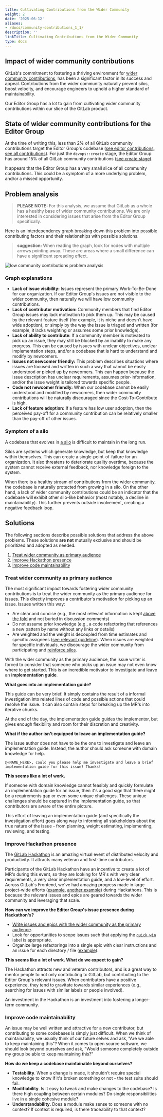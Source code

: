 ```yaml
---
title: Cultivating Contributions from the Wider Community
weight: 2
date: '2025-06-12'
aliases:
- /docs/community-contributions_1_1/
description: ''
linkTitle: Cultivating Contributions from the Wider Community
type: docs
---
```


## Impact of wider community contributions

GitLab's commitment to fostering a thriving environment for [wider community contributions](https://about.gitlab.com/community/contribute/), has been a significant factor in its success and appeal. Contributions from the wider community naturally prevent silos, boost velocity, and encourage engineers to uphold a higher standard of maintainability.

Our Editor Group has a lot to gain from cultivating wider community contributions within our slice of the GitLab product.

## State of wider community contributions for the Editor Group

At the time of writing this, less than 2% of all GitLab community contributions target the Editor Group's codebase
([see editor contributions](https://gitlab.com/gitlab-org/gitlab/-/merge_requests?label_name%5B%5D=Community+contribution&label_name%5B%5D=group%3A%3Aeditor&scope=all&state=merged), [see all contributions](https://gitlab.com/gitlab-org/gitlab/-/merge_requests?scope=all&utf8=%E2%9C%93&state=merged&label_name[]=Community%20contribution)).
For just the `devops::create` stage, the Editor Group has around 15% of all GitLab community contributions ([see create stage](https://gitlab.com/gitlab-org/gitlab/-/merge_requests?scope=all&utf8=%E2%9C%93&state=merged&label_name[]=Community%20contribution&label_name[]=devops%3A%3Acreate)).

It appears that the Editor Group has a very small slice of all community contributions. This could be a symptom of a more underlying problem, and/or a missed opportunity.

## Problem analysis

> **PLEASE NOTE:** For this analysis, we assume that GitLab as a whole has a healthy base of wider community contributions. We are only interested in considering issues that arise from the Editor Group specifically.

Here is an interdependency graph breaking down this problem into possible contributing factors and their relationships with possible solutions.

> **suggestion:** When reading the graph, look for nodes with multiple arrows pointing away. These are areas where a small difference can have a significant spreading effect.

![low community contributions problem analysis](../images/low_community_contributions_analysis.png)

### Graph explanations

- **Lack of issue visibility:** Issues represent the primary Work-To-Be-Done for our organization. If our Editor Group's issues are not visible to the wider community, then naturally we will have low community contributions.
- **Lack of contributor motivation:** Community members that find Editor Group issues may lack motivation to pick them up. This may be caused by the relevant feature itself (for example, it is niche and doesn't have wide adoption), or simply by the way the issue is triaged and written (for example, it lacks weighting or assumes some prior knowledge).
- **Lack of ability to contribute:** If a community member is motivated to pick up an issue, they may still be blocked by an inability to make any progress. This can be caused by issues with unclear objectives, unclear implementation steps, and/or a codebase that is hard to understand and modify by newcomers.
- **Issues not newcomer friendly:** This problem describes situations where issues are focused and written in such a way that cannot be easily understood or picked up by newcomers. This can happen because the issue description has unclear requirements, assumes prior-information, and/or the issue weight is tailored towards specific people.
- **Code not newcomer friendly:** When our codebase cannot be easily understood and modified by newcomers, then wider community contributions will be naturally discouraged since the Cost-To-Contribute is high.
- **Lack of feature adoption:** If a feature has low user adoption, then the perceived pay-off for a community contribution can be relatively smaller than the pay-off of other issues.

### Symptom of a silo

A codebase that evolves in [a silo](https://en.wikipedia.org/wiki/Information_silo) is difficult to maintain in the long run.

Silos are systems which generate knowledge, but keep that knowledge within themselves. This can create a single-point-of-failure for an organization. It also threatens to deteriorate quality overtime, because the system cannot receive external feedback, nor knowledge foreign to the system.

When there is a healthy stream of contributions from the wider community, the codebase is naturally protected from growing in a silo. On the other hand, a lack of wider community contributions could be an indicator that the codebase will exhibit other silo-like behavior (most notably, a decline in maintainability). This further prevents outside involvement, creating a negative feedback loop.

## Solutions

The following sections describe possible solutions that address the above problems. These solutions **are not** mutually exclusive and should be prioritized and adopted as needed.

1. [Treat wider community as primary audience](#treat-wider-community-as-primary-audience)
2. [Improve Hackathon presence](#improve-hackathon-presence)
3. [Improve code maintainability](#improve-code-maintainability)

### Treat wider community as primary audience

The most significant impact towards fostering wider community contributions is to treat the wider community as the primary audience for issues. This directly improves a contributor's motivation for picking up an issue. Issues written this way:

- Are clear and concise (e.g., the most relevant information is kept [above the fold](https://en.wikipedia.org/wiki/Above_the_fold) and not buried in discussion comments)
- Do not assume prior knowledge (e.g., a code refactoring that references a new pattern by name without any links or details)
- Are weighted and the weight is decoupled from time estimates and specific assignees ([see relevant guideline](https://docs.gitlab.com/ee/development/contributing/issue_workflow.html#issue-weight)). When issues are weighted for specific individuals, we discourage the wider community from participating and [reinforce silos](#symptom-of-a-silo).

With the wider community as the primary audience, the issue writer is forced to consider that someone who picks up an issue may not even know where to get started. This is an incredible motivator to investigate and leave an **implementation guide**.

**What goes into an implementation guide?**

This guide can be very brief. It simply contains the result of a informal investigation into related lines of code and possible actions that could resolve the issue. It can also contain steps for breaking up the MR's into iterative chunks.

At the end of the day, the implementation guide guides the implementor, but gives enough flexibility and room for their discretion and creativity.

**What if the author isn't equipped to leave an implementation guide?**

The issue author does not have to be the one to investigate and leave an implementation guide. Instead, the author should ask someone with domain knowledge for help.

```text
@<NAME_HERE>, could you please help me investigate and leave a brief implementation guide for this issue? Thanks!
```

**This seems like a lot of work.**

If someone with domain knowledge cannot feasibly and quickly formulate an implementation guide for an issue, then it's a good sign that there might be a requirements gap or even some unique challenges. These unique challenges should be captured in the implementation guide, so that contributors are aware of the entire picture.

This effort of leaving an implementation guide (and specifically the investigation effort) goes along way to informing all stakeholders about the true nature of the issue - from planning, weight estimating, implementing, reviewing, and testing.

### Improve Hackathon presence

The [GitLab Hackathon](https://about.gitlab.com/community/hackathon/) is an amazing virtual event of distributed velocity and productivity. It attracts many veteran and first-time contributors.

Participants of the GitLab Hackathon have an incentive to create a lot of MR's during this event, so they are looking for MR's with very clear requirements, a very clear implementation guide, and a low-level of effort. Across GitLab's Frontend, we've had amazing progress made in large project-wide efforts ([example](https://gitlab.com/groups/gitlab-org/-/epics/2412), [another example](https://gitlab.com/groups/gitlab-org/-/epics/956)) during Hackathons. This is because the relevant issues and epics are geared towards the wider community and leveraging that scale.

**How can we improve the Editor Group's issue presence during Hackathon's?**

- [Write issues and epics with the wider community as the primary audience](#treat-wider-community-as-primary-audience).
- Look for opportunities to scope issues such that applying the [`quick win`](https://gitlab.com/groups/gitlab-org/-/issues/?sort=created_date&state=opened&label_name%5B%5D=quick%20win&first_page_size=50) label is appropriate.
- Organize large refactorings into a single epic with clear instructions and an issue for each directory / file ([example](https://gitlab.com/groups/gitlab-org/-/epics/895)).

**This seems like a lot of work. What do we expect to gain?**

The Hackathon attracts new and veteran contributors, and is a great way to mentor people to not only contributing to GitLab, but contributing to the Editor Group's relevant issues. When contributors have a positive experience, they tend to gravitate towards similar experiences (e.g., searching for issues with similar labels or people involved).

An investment in the Hackathon is an investment into fostering a longer-term community.

### Improve code maintainability

An issue may be well written and attractive for a new contributor, but contributing to some codebases is simply just difficult. When we think of maintainability, we usually think of our future selves and ask, "Are we able to keep maintaining this"? When it comes to open source software, we should look beyond ourselves and ask, "Would someone completely outside my group be able to keep maintaining this?"

**How do we keep a codebase maintainable beyond ourselves?**

- **Testability**. When a change is made, it shouldn't require special knowledge to know if it's broken something or not - the test suite should fail.
- **Modifiability**. Is it easy to tweak and make changes to the codebase? Is there high coupling between certain modules? Do single responsibilities live in a single cohesive module?
- **Understandability**. Does a module make sense to someone with no context? If context is required, is there traceability to that context?
